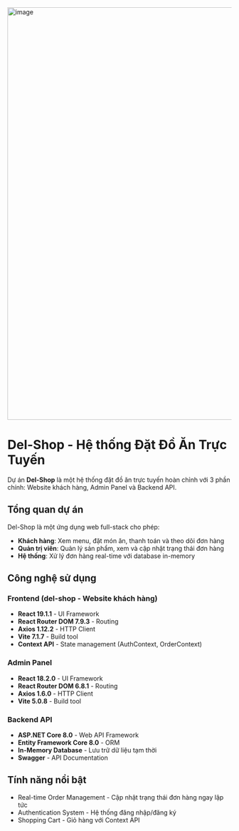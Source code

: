 <img width="1846" height="926" alt="image" src="https://github.com/user-attachments/assets/d5f9ba98-6a79-497c-b869-82a58769d861" />

# Del-Shop - Hệ thống Đặt Đồ Ăn Trực Tuyến
Dự án **Del-Shop** là một hệ thống đặt đồ ăn trực tuyến hoàn chỉnh với 3 phần chính: Website khách hàng, Admin Panel và Backend API.
## Tổng quan dự án
Del-Shop là một ứng dụng web full-stack cho phép:
- **Khách hàng**: Xem menu, đặt món ăn, thanh toán và theo dõi đơn hàng
- **Quản trị viên**: Quản lý sản phẩm, xem và cập nhật trạng thái đơn hàng
- **Hệ thống**: Xử lý đơn hàng real-time với database in-memory
## Công nghệ sử dụng
### Frontend (del-shop - Website khách hàng)
- **React 19.1.1** - UI Framework
- **React Router DOM 7.9.3** - Routing
- **Axios 1.12.2** - HTTP Client
- **Vite 7.1.7** - Build tool
- **Context API** - State management (AuthContext, OrderContext)

### Admin Panel
- **React 18.2.0** - UI Framework
- **React Router DOM 6.8.1** - Routing
- **Axios 1.6.0** - HTTP Client
- **Vite 5.0.8** - Build tool

### Backend API
- **ASP.NET Core 8.0** - Web API Framework
- **Entity Framework Core 8.0** - ORM
- **In-Memory Database** - Lưu trữ dữ liệu tạm thời
- **Swagger** - API Documentation

## Tính năng nổi bật
- Real-time Order Management - Cập nhật trạng thái đơn hàng ngay lập tức
- Authentication System - Hệ thống đăng nhập/đăng ký
- Shopping Cart - Giỏ hàng với Context API

